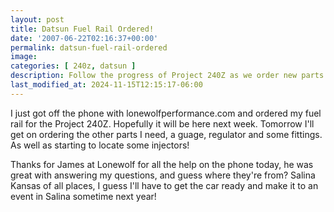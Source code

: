 ```yaml
---
layout: post
title: Datsun Fuel Rail Ordered!
date: '2007-06-22T02:16:37+00:00'
permalink: datsun-fuel-rail-ordered
image: 
categories: [ 240z, datsun ]
description: Follow the progress of Project 240Z as we order new parts and get expert advice from lonewolfperformance.com.
last_modified_at: 2024-11-15T12:15:17-06:00
---
```



I just got off the phone with lonewolfperformance.com and ordered my fuel rail for the Project 240Z. Hopefully it will be here next week. Tomorrow I'll get on ordering the other parts I need, a guage, regulator and some fittings. As well as starting to locate some injectors!

Thanks for James at Lonewolf for all the help on the phone today, he was great with answering my questions, and guess where they're from? Salina Kansas of all places, I guess I'll have to get the car ready and make it to an event in Salina sometime next year!


